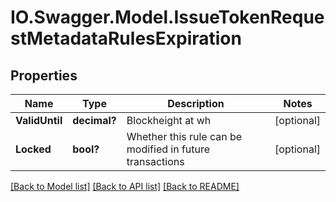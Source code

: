 # IO.Swagger.Model.IssueTokenRequestMetadataRulesExpiration
## Properties

Name | Type | Description | Notes
------------ | ------------- | ------------- | -------------
**ValidUntil** | **decimal?** | Blockheight at wh | [optional] 
**Locked** | **bool?** | Whether this rule can be modified in future transactions | [optional] 

[[Back to Model list]](../README.md#documentation-for-models) [[Back to API list]](../README.md#documentation-for-api-endpoints) [[Back to README]](../README.md)

